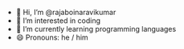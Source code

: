 - 👋 Hi, I’m @rajaboinaravikumar
- 👀 I’m interested in coding 
- 🌱 I’m currently learning programming languages
- 😄 Pronouns: he / him 

<!---
rajaboinaravikumar/rajaboinaravikumar is a ✨ special ✨ repository because its `README.md` (this file) appears on your GitHub profile.
You can click the Preview link to take a look at your changes.
--->
